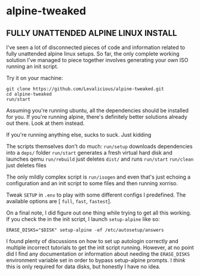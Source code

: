 alpine-tweaked
===

## FULLY UNATTENDED ALPINE LINUX INSTALL

I've seen a lot of disconnected pieces of code and information related to fully unattended alpine linux setups. So far, the only complete working solution I've managed to piece together involves generating your own ISO running an init script.

Try it on your machine:
```
git clone https://github.com/Levalicious/alpine-tweaked.git
cd alpine-tweaked
run/start
```

Assuming you're running ubuntu, all the dependencies should be installed for you. If you're running alpine, there's definitely better solutions already out there. Look at them instead.

If you're running anything else, sucks to suck.
Just kidding

The scripts themselves don't do much: 
`run/setup` downloads dependencies into a `deps/` folder
`run/start` generates a fresh virtual hard disk and launches qemu
`run/rebuild` just deletes `dist/` and runs `run/start`
`run/clean` just deletes files

The only mildly complex script is `run/isogen` and even that's just echoing a configuration and an init script to some files and then running xorriso.

Tweak `SETUP` in `.env` to play with some different configs I predefined. The available options are [ `full`, `fast`, `fastest`].

On a final note, I did figure out one thing while trying to get all this working. If you check the in the init script, I launch `setup-alpine` like so:
```
ERASE_DISKS="$DISK" setup-alpine -ef /etc/autosetup/answers
```
I found plenty of discussions on how to set up autologin correctly and multiple incorrect tutorials to get the init script running. However, at no point did I find any documentation or information about needing the `ERASE_DISKS` environment variable set in order to bypass setup-alpine prompts. I _think_ this is only required for data disks, but honestly I have no idea.